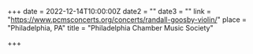 +++
date = 2022-12-14T10:00:00Z
date2 = ""
date3 = ""
link = "https://www.pcmsconcerts.org/concerts/randall-goosby-violin/"
place = "Philadelphia, PA"
title = "Philadelphia Chamber Music Society"

+++
